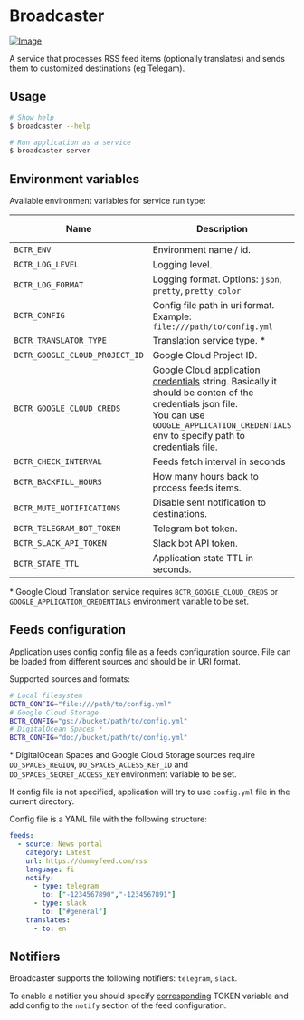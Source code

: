 # Broadcaster

[![Image](https://github.com/dlampsi/broadcaster/actions/workflows/image.yml/badge.svg)](https://github.com/dlampsi/broadcaster/actions/workflows/image.yml)

A service that processes RSS feed items (optionally translates) and sends them to customized destinations (eg Telegam).

## Usage

```bash
# Show help
$ broadcaster --help

# Run application as a service
$ broadcaster server
```

## Environment variables

Available environment variables for service run type:

| Name | Description | Default value |
| ---- | ----------- | ------------- |
| `BCTR_ENV` | Environment name / id. | `local` |
| `BCTR_LOG_LEVEL` | Logging level. | `info` |
| `BCTR_LOG_FORMAT` | Logging format. Options: `json`, `pretty`, `pretty_color` | `json` |
| `BCTR_CONFIG` | Config file path in uri format.<br>Example: `file:///path/to/config.yml` | |
| `BCTR_TRANSLATOR_TYPE` | Translation service type. * | `google_cloud` |
| `BCTR_GOOGLE_CLOUD_PROJECT_ID` | Google Cloud Project ID. | |
| `BCTR_GOOGLE_CLOUD_CREDS` | Google Cloud [application credentials](https://cloud.google.com/docs/authentication/provide-credentials-adc) string. Basically it should be conten of the credentials json file. <br> You can use `GOOGLE_APPLICATION_CREDENTIALS` env to specify path to credentials file.| |
| `BCTR_CHECK_INTERVAL` | Feeds fetch interval in seconds | `300` |
| `BCTR_BACKFILL_HOURS` | How many hours back to process feeds items. | `0` |
| `BCTR_MUTE_NOTIFICATIONS` | Disable sent notification to destinations. | `false` |
| `BCTR_TELEGRAM_BOT_TOKEN` | Telegram bot token. |  |
| `BCTR_SLACK_API_TOKEN` | Slack bot API token. |  |
| `BCTR_STATE_TTL` | Application state TTL in seconds. | `86400` |

\* Google Cloud Translation service requires `BCTR_GOOGLE_CLOUD_CREDS` or `GOOGLE_APPLICATION_CREDENTIALS` environment variable to be set.

## Feeds configuration

Application uses config config file as a feeds configuration source. File can be loaded from different sources and should be in URI format. 

Supported sources and formats:

```bash
# Local filesystem
BCTR_CONFIG="file:///path/to/config.yml"
# Google Cloud Storage
BCTR_CONFIG="gs://bucket/path/to/config.yml"
# DigitalOcean Spaces *
BCTR_CONFIG="do://bucket/path/to/config.yml"
```

\* DigitalOcean Spaces and Google Cloud Storage sources require `DO_SPACES_REGION`, `DO_SPACES_ACCESS_KEY_ID` and `DO_SPACES_SECRET_ACCESS_KEY` environment variable to be set.

If config file is not specified, application will try to use `config.yml` file in the current directory.

Config file is a YAML file with the following structure:

```yaml
feeds:
  - source: News portal
    category: Latest
    url: https://dummyfeed.com/rss
    language: fi
    notify:
      - type: telegram
        to: ["-1234567890","-1234567891"]
      - type: slack
        to: ["#general"]
    translates:
      - to: en
```

## Notifiers

Broadcaster supports the following notifiers: `telegram`, `slack`.

To enable a notifier you should specify [corresponding](#environment-variables) TOKEN variable and add config to the `notify` section of the feed configuration.
